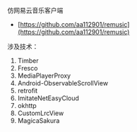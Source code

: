 仿网易云音乐客户端

* [https://github.com/aa112901/remusic](https://github.com/aa112901/remusic)

涉及技术：

1. Timber
2. Fresco
3. MediaPlayerProxy
4. Android-ObservableScrollView
5. retrofit
6. ImitateNetEasyCloud
7. okhttp
8. CustomLrcView
9. MagicaSakura



